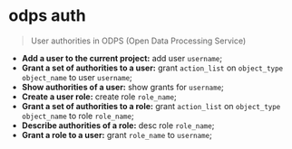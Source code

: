# odps auth
> User authorities in ODPS (Open Data Processing Service)
- **Add a user to the current project:**
add user `username`;
- **Grant a set of authorities to a user:**
grant `action_list` on `object_type` `object_name` to user `username`;
- **Show authorities of a user:**
show grants for `username`;
- **Create a user role:**
create role `role_name`;
- **Grant a set of authorities to a role:**
grant `action_list` on `object_type` `object_name` to role `role_name`;
- **Describe authorities of a role:**
desc role `role_name`;
- **Grant a role to a user:**
grant `role_name` to `username`;
